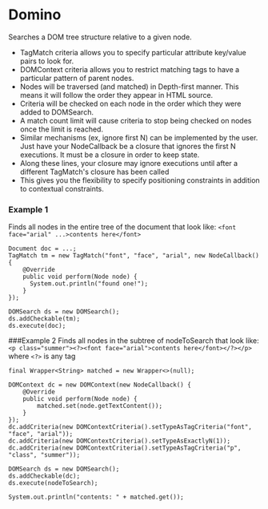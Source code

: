 Domino
======

Searches a DOM tree structure relative to a given node.

 * TagMatch criteria allows you to specify particular attribute key/value pairs to look for.
 * DOMContext criteria allows you to restrict matching tags to have a particular pattern of parent nodes.
 * Nodes will be traversed (and matched) in Depth-first manner. This means it will follow the order they appear in HTML source.
 * Criteria will be checked on each node in the order which they were added to DOMSearch.
 * A match count limit will cause criteria to stop being checked on nodes once the limit is reached.
 * Similar mechanisms (ex, ignore first N) can be implemented by the user. Just have your NodeCallback be a closure that ignores the first N executions.  It must be a closure in order to keep state.
 * Along these lines, your closure may ignore executions until after a different TagMatch's closure has been called
 * This gives you the flexibility to specify positioning constraints in addition to contextual constraints.


### Example 1
Finds all nodes in the entire tree of the document that look like: 
`<font face="arial" ...>contents here</font>`

```
Document doc = ...;
TagMatch tm = new TagMatch("font", "face", "arial", new NodeCallback() {
	@Override
	public void perform(Node node) {
	  System.out.println("found one!");
	}
});

DOMSearch ds = new DOMSearch();
ds.addCheckable(tm);
ds.execute(doc);
```
 
###Example 2
Finds all nodes in the subtree of nodeToSearch that look like:
`<p class="summer"><?><font face="arial">contents here</font></?></p>`
where `<?>` is any tag

```
final Wrapper<String> matched = new Wrapper<>(null);

DOMContext dc = new DOMContext(new NodeCallback() {
	@Override
	public void perform(Node node) {
		matched.set(node.getTextContent());
	}
});
dc.addCriteria(new DOMContextCriteria().setTypeAsTagCriteria("font", "face", "arial"));
dc.addCriteria(new DOMContextCriteria().setTypeAsExactlyN(1));
dc.addCriteria(new DOMContextCriteria().setTypeAsTagCriteria("p", "class", "summer"));

DOMSearch ds = new DOMSearch();
ds.addCheckable(dc);
ds.execute(nodeToSearch);

System.out.println("contents: " + matched.get());
```

